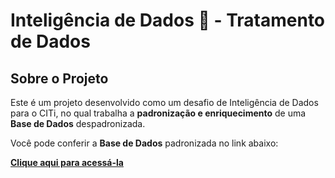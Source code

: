 #  Inteligência de Dados 💚 - Tratamento de Dados

## Sobre o Projeto

Este é um projeto desenvolvido como um desafio de Inteligência de Dados para o CITi, no qual trabalha a **padronização e enriquecimento** de uma **Base de Dados** despadronizada.

Você pode conferir a **Base de Dados** padronizada no link abaixo:

[**Clique aqui para acessá-la**](https://docs.google.com/spreadsheets/d/1P9EX8AvYSGt64_3l5K2yShhF_e5SFsmX/edit?usp=sharing&ouid=108068379369656828835&rtpof=true&sd=true)

